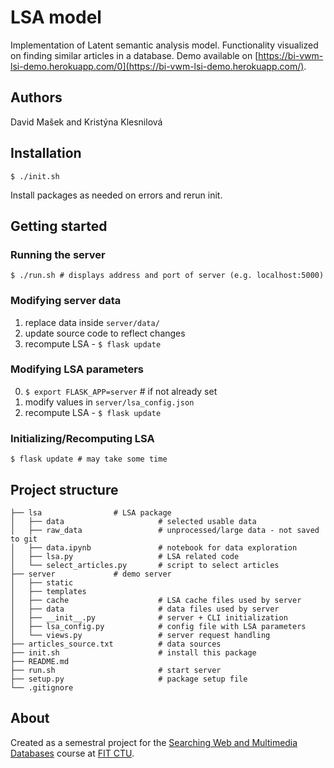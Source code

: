 # LSA model
Implementation of Latent semantic analysis model. Functionality visualized on finding similar articles in a database. Demo available on [https://bi-vwm-lsi-demo.herokuapp.com/0](https://bi-vwm-lsi-demo.herokuapp.com/).

## Authors
David Mašek and Kristýna Klesnilová

## Installation

```
$ ./init.sh
```

Install packages as needed on errors and rerun init.

## Getting started

### Running the server

```
$ ./run.sh # displays address and port of server (e.g. localhost:5000)
```

### Modifying server data

1. replace data inside `server/data/`
2. update source code to reflect changes
3. recompute LSA - `$ flask update`

### Modifying LSA parameters

0. `$ export FLASK_APP=server` # if not already set
1. modify values in `server/lsa_config.json`
2. recompute LSA - `$ flask update`

### Initializing/Recomputing LSA 

```
$ flask update # may take some time
```

## Project structure

```
├── lsa                # LSA package
│   ├── data                     # selected usable data
│   ├── raw_data                 # unprocessed/large data - not saved to git
│   ├── data.ipynb               # notebook for data exploration
│   ├── lsa.py                   # LSA related code
│   └── select_articles.py       # script to select articles
├── server             # demo server
│   ├── static
│   ├── templates
│   ├── cache                    # LSA cache files used by server
│   ├── data                     # data files used by server
│   ├── __init__.py              # server + CLI initialization
│   ├── lsa_config.py            # config file with LSA parameters
│   └── views.py                 # server request handling
├── articles_source.txt          # data sources
├── init.sh                      # install this package
├── README.md
├── run.sh                       # start server
├── setup.py                     # package setup file
└── .gitignore
```
## About
Created as a semestral project for the [Searching Web and Multimedia Databases](http://bilakniha.cvut.cz/cs/predmet1449106.html) course at [FIT CTU](https://fit.cvut.cz/).

